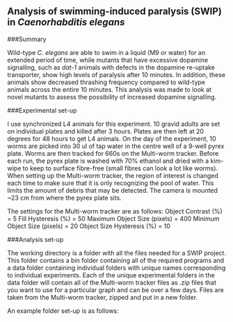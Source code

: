 ## Analysis of swimming-induced paralysis (SWIP) in *Caenorhabditis elegans* 

###Summary

Wild-type *C. elegans* are able to swim in a liquid (M9 or water) for an extended period of time, while mutants that have excessive dopamine signalling, such as *dat-1* animals with defects in the dopamine re-uptake transporter, show high levels of paralysis after 10 minutes. In addition, these animals show decreased thrashing frequency compared to wild-type animals across the entire 10 minutes. This analysis was made to look at novel mutants to assess the possibility of increased dopamine signalling.

###Experimental set-up

I use synchronized L4 animals for this experiment. 10 gravid adults are set on individual plates and killed after 3 hours. Plates are then left at 20 degrees for 48 hours to get L4 animals. On the day of the experiment, 10 worms are picked into 30 ul of tap water in the centre well of a 9-well pyrex plate. Worms are then tracked for 660s on the Multi-worm tracker. Before each run, the pyrex plate is washed with 70% ethanol and dried with a kim-wipe to keep to surface fibre-free (small fibres can look a lot like worms). When setting up the Multi-worm tracker, the region of interest is changed each time to make sure that it is only recognizing the pool of water. This limits the amount of debris that may be detected. The camera is mounted ~23 cm from where the pyrex plate sits. 

The settings for the Multi-worm tracker are as follows:
Object Contrast (%) = 5
Fill Hysteresis (%) = 50
Maximum Object Size (pixels) = 400
Minimum Object Size (pixels) = 20
Object Size Hysteresis (%) = 10

###Analysis set-up

The working directory is a folder with all the files needed for a SWIP project. This folder contains a bin folder containing all of the required programs and a data folder containing individual folders with unique names corresponding to individual experiments. Each of the unique experimental folders in the data folder will contain all of the Multi-worm tracker files as .zip files that you want to use for a particular graph and can be over a few days. Files are taken from the Multi-worm tracker, zipped and put in a new folder.

An example folder set-up is as follows:



